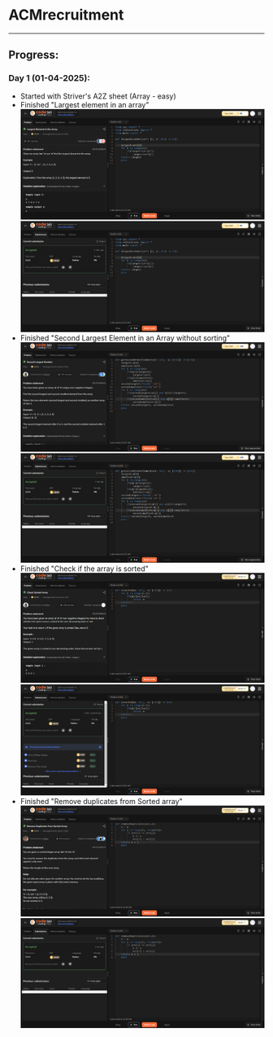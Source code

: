 # ACMrecruitment
***
## Progress:
### Day 1 (01-04-2025):
  - Started with Striver's A2Z sheet (Array - easy)
  - Finished "Largest element in an array"
    ![Alt text](Screenshots/LargestElementInTheArray1.png)
    ![Alt text](Screenshots/LargestElementInTheArray2.png)
  - Finished "Second Largest Element in an Array without sorting"
    ![Alt text](Screenshots/SecondLargestElementinanArraywithoutsorting1.png)
    ![Alt text](Screenshots/SecondLargestElementinanArraywithoutsorting2.png)
  - Finished "Check if the array is sorted"
    ![Alt text](Screenshots/CheckifanArrayisSorted1.png)
    ![Alt text](Screenshots/CheckifanArrayisSorted2.png)
  - Finished "Remove duplicates from Sorted array"
    ![Alt text](Screenshots/RemoveduplicatesfromSortedarray1.png)
    ![Alt text](Screenshots/RemoveduplicatesfromSortedarray2.png)
